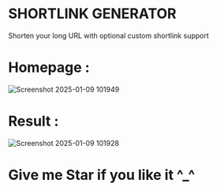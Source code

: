 # SHORTLINK GENERATOR

Shorten your long URL with optional custom shortlink support

# Homepage :
![Screenshot 2025-01-09 101949](https://github.com/user-attachments/assets/aa5e26e9-748a-4383-810b-b4cf7defdb2a)

# Result :
![Screenshot 2025-01-09 101928](https://github.com/user-attachments/assets/b72ab540-775e-42e5-b8e4-9b53fa837485)

# Give me Star if you like it ^_^
